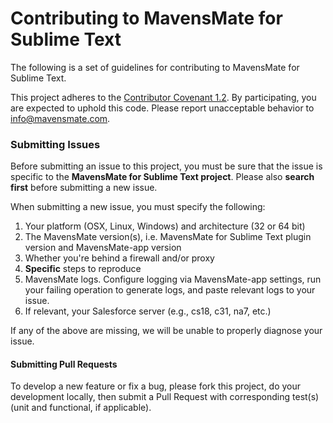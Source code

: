 # Contributing to MavensMate for Sublime Text

The following is a set of guidelines for contributing to MavensMate for Sublime Text.

This project adheres to the [Contributor Covenant 1.2](http://contributor-covenant.org/version/1/2/0).
By participating, you are expected to uphold this code. Please report unacceptable behavior to [info@mavensmate.com](mailto:info@mavensmate.com).

### Submitting Issues

Before submitting an issue to this project, you must be sure that the issue is specific to the **MavensMate for Sublime Text project**. Please also **search first** before submitting a new issue.

When submitting a new issue, you must specify the following:

1. Your platform (OSX, Linux, Windows) and architecture (32 or 64 bit)
2. The MavensMate version(s), i.e. MavensMate for Sublime Text plugin version and MavensMate-app version
3. Whether you're behind a firewall and/or proxy
4. **Specific** steps to reproduce
5. MavensMate logs. Configure logging via MavensMate-app settings, run your failing operation to generate logs, and paste relevant logs to your issue.
6. If relevant, your Salesforce server (e.g., cs18, c31, na7, etc.)

If any of the above are missing, we will be unable to properly diagnose your issue.

#### Submitting Pull Requests

To develop a new feature or fix a bug, please fork this project, do your development locally, then submit a Pull Request with corresponding test(s) (unit and functional, if applicable).
